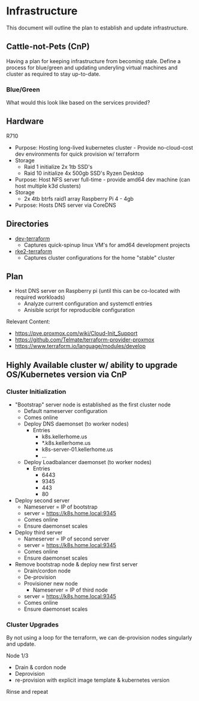 # Infrastructure

This document will outline the plan to establish and update infrastructure.

## Cattle-not-Pets (CnP)
Having a plan for keeping infrastructure from becoming stale. Define a process for blue/green and updating underyling virtual machines and cluster as required to stay up-to-date.

### Blue/Green
What would this look like based on the services provided?


## Hardware
R710
- Purpose: Hosting long-lived kubernetes cluster - Provide no-cloud-cost dev environments for quick provision w/ terraform
- Storage
    - Raid 1 initialize 2x 1tb SSD's
    - Raid 10 initialize 4x 500gb SSD's
Ryzen Desktop
- Purpose: Host NFS server full-time - provide amd64 dev machine (can host multiple k3d clusters)
- Storage
    - 2x 4tb btrfs raid1 array
Raspberry Pi 4 - 4gb
- Purpose: Hosts DNS server via CoreDNS

## Directories
- [dev-terraform](./dev-terraform/README.md)
    - Captures quick-spinup linux VM's for amd64 development projects
- [rke2-terraform](./rke2-terraform/README.md)
    - Captures cluster configurations for the home "stable" cluster

## Plan
- Host DNS server on Raspberry pi (until this can be co-located with required workloads)
    - Analyze current configuration and systemctl entries
    - Anisible script for reproducible configuration

Relevant Content:
- https://pve.proxmox.com/wiki/Cloud-Init_Support
- https://github.com/Telmate/terraform-provider-proxmox
- https://www.terraform.io/language/modules/develop

## Highly Available cluster w/ ability to upgrade OS/Kubernetes version via CnP

### Cluster Initialization

- "Bootstrap" server node is established as the first cluster node
    - Default nameserver configuration
    - Comes online
    - Deploy DNS daemonset (to worker nodes)
        - Entries
            - k8s.kellerhome.us
            - *.k8s.kellerhome.us
            - k8s-server-01.kellerhome.us
            - ...
    - Deploy Loadbalancer daemonset (to worker nodes)
        - Entries
            - 6443
            - 9345
            - 443
            - 80
- Deploy second server
    - Nameserver = IP of bootstrap
    - server = https://k8s.home.local:9345
    - Comes online
    - Ensure daemonset scales
- Deploy third server
    - Nameserver = IP of second server
    - server = https://k8s.home.local:9345
    - Comes online
    - Ensure daemonset scales
- Remove bootstrap node & deploy new first server
    - Drain/cordon node
    - De-provision
    - Provisioner new node
        - Nameserver = IP of third node
    - server = https://k8s.home.local:9345
    - Comes online
    - Ensure daemonset scales

### Cluster Upgrades
By not using a loop for the terraform, we can de-provision nodes singularly and update.

Node 1/3
- Drain & cordon node
- Deprovision
- re-provision with explicit image template & kubernetes version

Rinse and repeat

